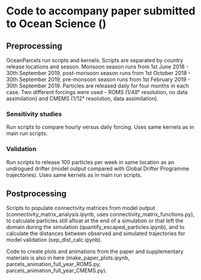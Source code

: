 # Code to accompany paper submitted to Ocean Science ()

## Preprocessing
OceanParcels run scripts and kernels.
Scripts are separated by country release locations and season. Monsoon season runs from 1st June 2018 - 30th September 2019, post-monsoon season runs from 1st October 2018 - 30th September 2019, pre-monsoon season runs from 1st February 2019 - 30th September 2019. Particles are released daily for four months in each case. Two different forcings were used - ROMS (1/48° resolution, no data assimilation) and CMEMS (1/12° resolution, data assimilation).
### Sensitivity studies
Run scripts to compare hourly versus daily forcing. Uses same kernels as in main run scripts.
### Validation
Run scripts to release 100 particles per week in same location as an undrogued drifter (model output compared with Global Drifter Programme trajectories). Uses same kernels as in main run scripts.

## Postprocessing
Scripts to populate connectivity matrices from model output (connectivity_matrix_analysis.ipynb, uses connectivity_matrix_functions.py), to calculate particles still afloat at the end of a simulation or that left the domain during the simulation (quantify_escaped_particles.ipynb), and to calculate the distances between observed and simulated trajectories for model validation (sep_dist_calc.ipynb). 

Code to create plots and animations from the paper and supplementary materials is also in here (make_paper_plots.ipynb, parcels_animation_full_year_ROMS.py, parcels_animation_full_year_CMEMS.py).
